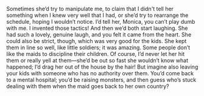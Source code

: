 Sometimes she’d try to manipulate me, to claim that I didn't tell her something when I knew very well that I had, or she’d try to rearrange the schedule, hoping I wouldn’t notice. I’d tell her, Monica, you can’t play dumb with me. I invented those tactics! And then we’d both start laughing. She had such a lovely, genuine laugh, and you felt it came from the heart. She could also be strict, though, which was very good for the kids. She kept them in line so well, like little soldiers; it was amazing. Some people don’t like the maids to discipline their children. Of course, I’d never let her hit them or really yell at them—she’d be out so fast she wouldn’t know what happened; I’d drag her out of the house by the hair! But imagine also leaving your kids with someone who has no authority over them. You’d come back to a mental hospital; you’d be raising monsters, and then guess who’s stuck dealing with them when the maid goes back to her own country?
